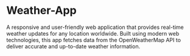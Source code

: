 # Weather-App
A responsive and user-friendly web application that provides real-time weather updates for any location worldwide. Built using modern web technologies, this app fetches data from the OpenWeatherMap API to deliver accurate and up-to-date weather information.
